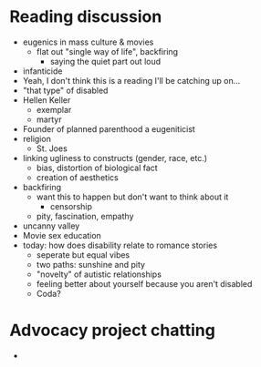 # Reading discussion
- eugenics in mass culture & movies
	- flat out "single way of life", backfiring
		- saying the quiet part out loud
- infanticide
- Yeah, I don't think this is a reading I'll be catching up on...
- "that type" of disabled
- Hellen Keller
	- exemplar
	- martyr
- Founder of planned parenthood a eugeniticist
- religion
	- St. Joes
- linking ugliness to constructs (gender, race, etc.)
	- bias, distortion of biological fact
	- creation of aesthetics
- backfiring
	- want this to happen but don't want to think about it
		- censorship
	- pity, fascination, empathy
- uncanny valley
- Movie sex education
- today: how does disability relate to romance stories
	- seperate but equal vibes
	- two paths: sunshine and pity
	- "novelty" of autistic relationships
	- feeling better about yourself because you aren't disabled
	- Coda?
# Advocacy project chatting
- 